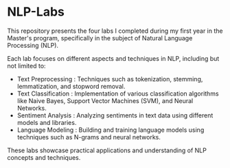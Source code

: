 # NLP-Labs

This repository presents the four labs I completed during my first year in the Master's program, specifically in the subject of Natural Language Processing (NLP).

Each lab focuses on different aspects and techniques in NLP, including but not limited to:

- Text Preprocessing : Techniques such as tokenization, stemming, lemmatization, and stopword removal.
- Text Classification : Implementation of various classification algorithms like Naive Bayes, Support Vector Machines (SVM), and Neural Networks.
- Sentiment Analysis : Analyzing sentiments in text data using different models and libraries.
- Language Modeling : Building and training language models using techniques such as N-grams and neural networks.

These labs showcase practical applications and understanding of NLP concepts and techniques.
